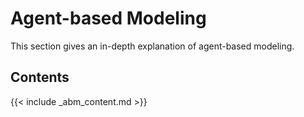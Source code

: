 Agent-based Modeling
====================

This section gives an in-depth explanation of agent-based modeling.

## Contents

{{< include _abm_content.md >}}